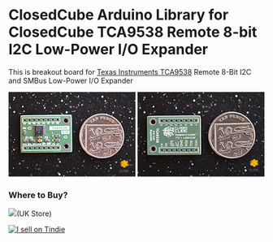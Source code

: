 ClosedCube Arduino Library for
ClosedCube TCA9538 Remote 8-bit I2C Low-Power I/O Expander
======================================================================================================

This is breakout board for [Texas Instruments TCA9538](http://www.ti.com/product/TCA9538) Remote 8-Bit I2C and SMBus Low-Power I/O Expander

[![](https://github.com/closedcube/ClosedCube_TCA9538_Arduino/blob/master/images/B362_TCA9538_Pic1.jpg)](https://www.tindie.com/stores/closedcube/)
[![](https://github.com/closedcube/ClosedCube_TCA9538_Arduino/blob/master/images/B362_TCA9538_Pic2.jpg)](https://www.tindie.com/stores/closedcube/)


### Where to Buy?


[![](http://images.closedcube.uk/logo/github/ebay.gif)](http://www.ebay.co.uk/itm/182438145927)(UK Store)

<a href="https://www.tindie.com/stores/closedcube/?ref=offsite_badges&utm_source=sellers_closedcube&utm_medium=badges&utm_campaign=badge_medium"><img src="https://d2ss6ovg47m0r5.cloudfront.net/badges/tindie-mediums.png" alt="I sell on Tindie" width="150" height="78"></a>


